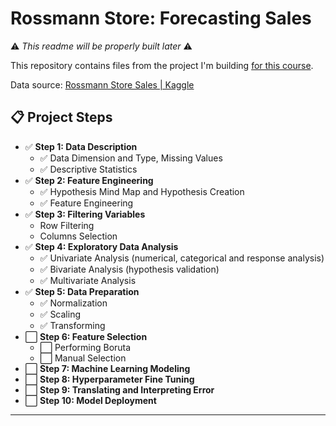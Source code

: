 # Rossmann Store: Forecasting Sales

⚠️ _This readme will be properly built later_ ⚠️

This repository contains files from the project I'm building <a href="https://www.hotmart.com/product/data-science-em-producao/Y24207977W">for this course</a>.

Data source: <a href="https://www.kaggle.com/c/rossmann-store-sales/data">Rossmann Store Sales | Kaggle</a>


## 📋   Project Steps

- ✅ **Step 1: Data Description**
  - ✅ Data Dimension and Type, Missing Values
  - ✅ Descriptive Statistics
- ✅ **Step 2: Feature Engineering**
  - ✅ Hypothesis Mind Map and Hypothesis Creation
  - ✅ Feature Engineering
- ✅ **Step 3: Filtering Variables**
    - Row Filtering
    - Columns Selection
- ✅ **Step 4: Exploratory Data Analysis**
  - ✅ Univariate Analysis (numerical, categorical and response analysis)
  - ✅ Bivariate Analysis (hypothesis validation)
  - ✅ Multivariate Analysis
- ✅ **Step 5: Data Preparation**
  - ✅ Normalization
  - ✅ Scaling
  - ✅ Transforming
- :white_large_square: **Step 6: Feature Selection**
  - :white_large_square: Performing Boruta
  - :white_large_square: Manual Selection
- :white_large_square: **Step 7: Machine Learning Modeling**
- :white_large_square: **Step 8: Hyperparameter Fine Tuning**
- :white_large_square: **Step 9: Translating and Interpreting Error**
- :white_large_square: **Step 10: Model Deployment**

---